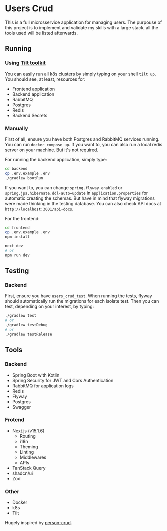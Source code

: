 # Users Crud

This is a full microsservice application for managing users.
The purpouse of this project is to implement and validate my skills with a large stack, all the tools used will be listed afterwards.

## Running

### Using [Tilt toolkit](https://tilt.dev)

You can easily run all k8s clusters by simply typing on your shell `tilt up`.
You should see, at least, resources for:
- Frontend application
- Backend application
- RabbitMQ
- Postgres
- Redis
- Backend Secrets

### Manually

First of all, ensure you have both Postgres and RabbitMQ services running.
You can run `docker compose up`.
If you want to, you can also run a local redis server on your machine. But it's not required.

For running the backend application, simply type:
```bash
cd backend
cp .env.example .env
./gradlew bootRun
```
If you want to, you can change `spring.flyway.enabled` or `spring.jpa.hibernate.ddl-auto=update` in `application.properties` for automatic creating the schemas.
But have in mind that flyway migrations were made thinking in the testing database.
You can also check API docs at `http://localhost:3001/api-docs`.

For the frontend:
```bash
cd frontend
cp .env.example .env
npm install

next dev
# or
npm run dev
```

## Testing

### Backend

First, ensure you have `users_crud_test`. When running the tests, flyway should automatically run the migrations for each isolate test.
Then you can test, depending on your interest, by typing:

```bash
./gradlew test
# or
./gradlew testDebug
# or
./gradlew testRelease
```

## Tools

### Backend
- Spring Boot with Kotlin
- Spring Security for JWT and Cors Authentication
- RabbitMQ for application logs
- Redis
- Flyway
- Postgres
- Swagger

### Frotend
- Next.js (v15.1.6)
  - Routing
  - i18n
  - Theming
  - Linting
  - Middlewares
  - APIs
- TanStack Query
- shadcn/ui
- Zod

### Other
- Docker
- k8s
- Tilt

Hugely inspired by [person-crud](https://github.com/KozielGPC/person-crud).
